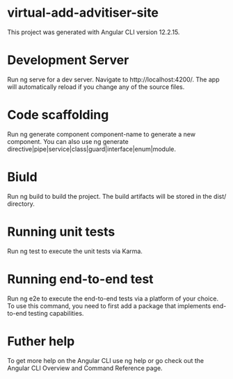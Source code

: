 # virtual-add-advitiser-site
This project was generated with Angular CLI version 12.2.15.
# Development Server
Run ng serve for a dev server. Navigate to http://localhost:4200/. The app will automatically reload if you change any of the source files.
# Code scaffolding
Run ng generate component component-name to generate a new component. You can also use ng generate directive|pipe|service|class|guard|interface|enum|module.
# Biuld
Run ng build to build the project. The build artifacts will be stored in the dist/ directory.
# Running unit tests
Run ng test to execute the unit tests via Karma.
# Running end-to-end test
Run ng e2e to execute the end-to-end tests via a platform of your choice. To use this command, you need to first add a package that implements end-to-end testing capabilities.
# Futher help
To get more help on the Angular CLI use ng help or go check out the Angular CLI Overview and Command Reference page.
